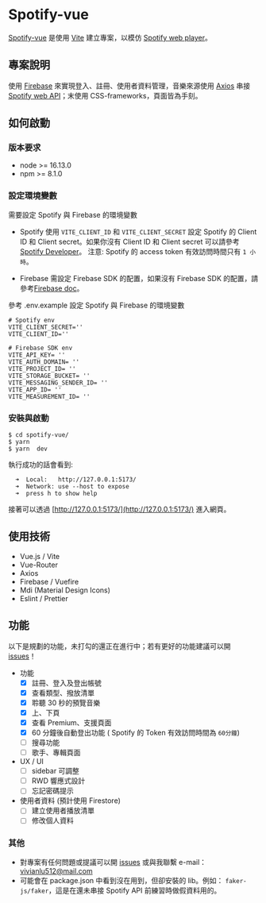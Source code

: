 # Spotify-vue

[Spotify-vue](https://github.com/VVNLU/spotify-vue) 是使用 [Vite](https://vitejs.dev/) 建立專案，以模仿 [Spotify web player](https://open.spotify.com/)。

## 專案說明

使用 [Firebase](https://firebase.google.com/docs/web/setup?hl=zh&authuser=1&_gl=1*ux3033*_ga*MTU4MDQ3MDQ3My4xNjg0NTUwNjYz*_ga_CW55HF8NVT*MTY4OTA0NzYzOS4yNi4xLjE2ODkwNDc3ODIuMC4wLjA.) 來實現登入、註冊、使用者資料管理，音樂來源使用 [Axios](https://www.npmjs.com/package/axios) 串接 [Spotify web API](https://developer.spotify.com/documentation/web-api)；末使用 CSS-frameworks，頁面皆為手刻。

## 如何啟動

### 版本要求

- node >= 16.13.0
- npm >= 8.1.0

### 設定環境變數

需要設定 Spotify 與 Firebase 的環境變數

- Spotify
  使用 `VITE_CLIENT_ID` 和 `VITE_CLIENT_SECRET` 設定 Spotify 的 Client ID 和 Client secret。如果你沒有 Client ID 和 Client secret 可以請參考 [Spotify Developer](https://developer.spotify.com/documentation/web-api)。
  注意: Spotify 的 access token 有效訪問時間只有 `1 小時`。

- Firebase
  需設定 Firebase SDK 的配置，如果沒有 Firebase SDK 的配置，請參考[Firebase doc](https://firebase.google.com/docs/web/setup?hl=zh&authuser=1&_gl=1*ux3033*_ga*MTU4MDQ3MDQ3My4xNjg0NTUwNjYz*_ga_CW55HF8NVT*MTY4OTA0NzYzOS4yNi4xLjE2ODkwNDc3ODIuMC4wLjA.)。

參考 .env.example 設定 Spotify 與 Firebase 的環境變數

```
# Spotify env
VITE_CLIENT_SECRET=''
VITE_CLIENT_ID=''

# Firebase SDK env
VITE_API_KEY= ''
VITE_AUTH_DOMAIN= ''
VITE_PROJECT_ID= ''
VITE_STORAGE_BUCKET= ''
VITE_MESSAGING_SENDER_ID= ''
VITE_APP_ID= ''
VITE_MEASUREMENT_ID= ''
```

### 安裝與啟動

```
$ cd spotify-vue/
$ yarn
$ yarn  dev
```

執行成功的話會看到:

```
  ➜  Local:   http://127.0.0.1:5173/
  ➜  Network: use --host to expose
  ➜  press h to show help
```

接著可以透過 [http://127.0.0.1:5173/](http://127.0.0.1:5173/) 進入網頁。

## 使用技術

- Vue.js / Vite
- Vue-Router
- Axios
- Firebase / Vuefire
- Mdi (Material Design Icons)
- Eslint / Prettier

## 功能

以下是規劃的功能，未打勾的還正在進行中；若有更好的功能建議可以開 [issues](https://github.com/VVNLU/spotify-vue/issues)！

- 功能
  - [x] 註冊、登入及登出帳號
  - [x] 查看類型、撥放清單
  - [x] 聆聽 30 秒的預覽音樂
  - [x] 上、下頁
  - [x] 查看 Premium、支援頁面
  - [x] 60 分鐘後自動登出功能 ( Spotify 的 Token 有效訪問時間為 `60分鐘`)
  - [ ] 搜尋功能
  - [ ] 歌手、專輯頁面
- UX / UI
  - [ ] sidebar 可調整
  - [ ] RWD 響應式設計
  - [ ] 忘記密碼提示
- 使用者資料 (預計使用 Firestore)
  - [ ] 建立使用者播放清單
  - [ ] 修改個人資料

### 其他

- 對專案有任何問題或提議可以開 [issues](https://github.com/VVNLU/spotify-vue/issues) 或與我聯繫 e-mail：vivianlu512@mail.com
- 可能會在 package.json 中看到沒在用到，但卻安裝的 lib。例如： `faker-js/faker`，這是在還未串接 Spotify API 前練習時做假資料用的。
